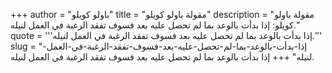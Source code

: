 +++
author = "باولو كويلو"
title = "مقولة باولو كويلو"
description = "مقولة باولو كويلو: إذا بدأت بالوعد بما لم تحصل عليه بعد فسوف تفقد الرغبة في العمل لنيله."
quote = '''إذا بدأت بالوعد بما لم تحصل عليه بعد فسوف تفقد الرغبة في العمل لنيله.''' 
slug = "إذا-بدأت-بالوعد-بما-لم-تحصل-عليه-بعد-فسوف-تفقد-الرغبة-في-العمل-لنيله"
+++
إذا بدأت بالوعد بما لم تحصل عليه بعد فسوف تفقد الرغبة في العمل لنيله.

